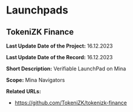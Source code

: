 # Launchpads

## TokeniZK Finance

**Last Update Date of the Project:** 16.12.2023

**Last Update Date of the Record:** 16.12.2023

**Short Description:** Verifiable LaunchPad on Mina

**Scope:** Mina Navigators

**Related URLs:** 

- https://github.com/TokeniZK/tokenizk-finance